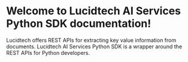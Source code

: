 # Welcome to Lucidtech AI Services Python SDK documentation!

Lucidtech offers REST APIs for extracting key value information from documents. Lucidtech AI Services Python SDK is a
wrapper around the REST APIs for Python developers.
